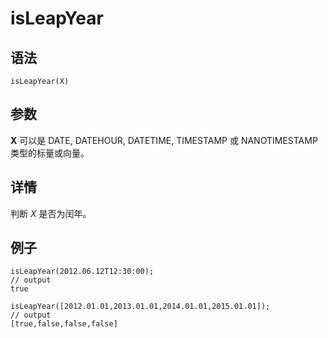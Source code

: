 # isLeapYear

## 语法

`isLeapYear(X)`

## 参数

**X** 可以是 DATE, DATEHOUR, DATETIME, TIMESTAMP 或 NANOTIMESTAMP
类型的标量或向量。

## 详情

判断 *X* 是否为闰年。

## 例子

```
isLeapYear(2012.06.12T12:30:00);
// output
true

isLeapYear([2012.01.01,2013.01.01,2014.01.01,2015.01.01]);
// output
[true,false,false,false]
```

